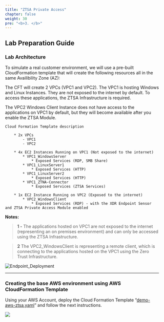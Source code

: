 ```yaml
---
title: "ZTSA Private Access"
chapter: false
weight: 30
pre: "<b>3. </b>"
---
```

## Lab Preparation Guide

### Lab Architecture
To simulate a real customer environment, we will use a pre-built CloudFormation template that will create the following resources all in the same Availibility Zone (AZ):

The CFT will create 2 VPCs (VPC1 and VPC2). The VPC1 is hosting Windows and Linux Instances. They are not exposed to the internet by default. To access these applications, the ZTSA Infrastructure is required. 

The VPC2 Windows Client Instance does not have access to the applications on VPC1 by default, but they will become available after you enable the ZTSA Module. 

    Cloud Formation Template description

        * 2x VPCs
            - VPC1
            - VPC2

        * 4x EC2 Instances Running on VPC1 (Not exposed to the internet)
            * VPC1_WindowsServer
                * Exposed Services (RDP, SMB Share)
            * VPC1_LinuxServer1
                * Exposed Services (HTTP) 
            * VPC1_LinuxServer2
                * Exposed Services (HTTP) 
            * VPC1_ZTNA-Connector
                * Exposed Services (ZTSA Services)
                
        * 1x EC2 Instance Running on VPC2 (Exposed to the internet)
            * VPC2_WindowsClient
                * Exposed Services (RDP) - with the XDR Endpoint Sensor and ZTSA Private Access Module enabled

<b>Notes:</b>
> <b>1 -</b> The applications hosted on VPC1 are not exposed to the internet (representing an on premises environment) and can only be accessed using the ZTSA Infrastructure.

> <b>2</b> The VPC2_WindowsClient is representing a remote client, which is connecting to the applications hosted on the VPC1 using the Zero Trust Infrastructure.

![Endpoint_Deployment](/images/ztsa-diagram.png) 


---

### Creating the base AWS environment using AWS CloudFormation Template
Using your AWS Account, deploy the Cloud Formation Template “[demo-aws-ztsa.yaml](https://console.aws.amazon.com/cloudformation/home#/stacks/new?stackName=ZTSAWorkshop&templateURL=https://visionone.s3.us-west-1.amazonaws.com/demo-aws-ztsa.yaml)” and follow the next instructions. 

<a href="https://console.aws.amazon.com/cloudformation/home#/stacks/new?stackName=ZTSAWorkshop&templateURL=https://visionone.s3.us-west-1.amazonaws.com/demo-aws-ztsa.yaml" target="_blank"><img src="https://cdn.rawgit.com/buildkite/cloudformation-launch-stack-button-svg/master/launch-stack.svg" /></a>
